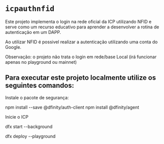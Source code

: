 # `icpauthnfid`

Este projeto implementa o login na rede oficial da ICP utilizando NFID e serve como um recurso educativo para aprender a desenvolver a rotina de autenticação em um DAPP.

Ao utilizar NFID é possivel realizar a autenticação utilizando uma conta do Google. 

Observação: o projeto não trata o login em rede/base Local (irá funcionar apenas no playground ou mainnet)

## Para executar este projeto localmente utilize os seguintes comandos:

Instale o pacote de segurança: 

npm install --save @dfinity/auth-client
npm install @dfinity/agent

Inicie o ICP

dfx start --background

dfx deploy --playground